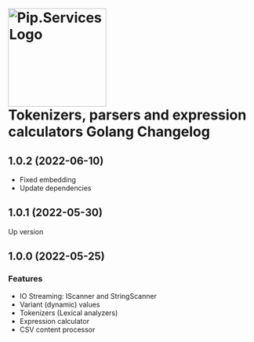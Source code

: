 # <img src="https://uploads-ssl.webflow.com/5ea5d3315186cf5ec60c3ee4/5edf1c94ce4c859f2b188094_logo.svg" alt="Pip.Services Logo" width="200"> <br/> Tokenizers, parsers and expression calculators Golang Changelog

## <a name="1.0.2"></a> 1.0.2 (2022-06-10)

- Fixed embedding
- Update dependencies

## <a name="1.0.1"></a> 1.0.1 (2022-05-30)

Up version

## <a name="1.0.0"></a> 1.0.0 (2022-05-25)

### Features
* IO Streaming: IScanner and StringScanner
* Variant (dynamic) values
* Tokenizers (Lexical analyzers)
* Expression calculator
* CSV content processor

